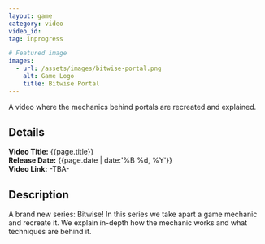 ```yaml
---
layout: game
category: video
video_id:
tag: inprogress

# Featured image
images:
  - url: /assets/images/bitwise-portal.png
    alt: Game Logo
    title: Bitwise Portal
---
```


A video where the mechanics behind portals are recreated and explained.
<!--content-->

## Details
**Video Title:** {{page.title}}  
**Release Date:**  {{page.date | date:'%B %d, %Y'}}  
**Video Link:** -TBA-

## Description    
A brand new series: Bitwise! In this series we take apart a game mechanic and recreate it. We explain in-depth how the mechanic works and what techniques are behind it.
